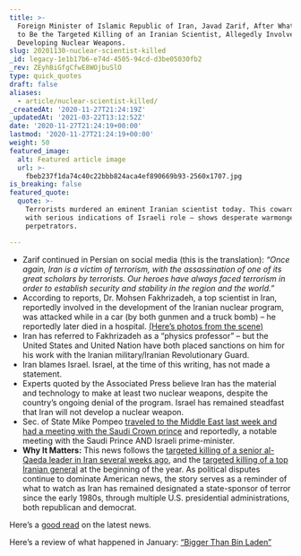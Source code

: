```yaml
---
title: >-
  Foreign Minister of Islamic Republic of Iran, Javad Zarif, After What Appears
  to Be the Targeted Killing of an Iranian Scientist, Allegedly Involved in
  Developing Nuclear Weapons.
slug: 20201130-nuclear-scientist-killed
_id: legacy-1e1b17b6-e74d-4505-94cd-d3be05030fb2
_rev: ZEyhBiGfgCfwE8WOjbuSlO
type: quick_quotes
draft: false
aliases:
  - article/nuclear-scientist-killed/
_createdAt: '2020-11-27T21:24:19Z'
_updatedAt: '2021-03-22T13:12:52Z'
date: '2020-11-27T21:24:19+00:00'
lastmod: '2020-11-27T21:24:19+00:00'
weight: 50
featured_image:
  alt: Featured article image
  url: >-
    fbeb237f1da74c40c22bbb824aca4ef890669b93-2560x1707.jpg
is_breaking: false
featured_quote:
  quote: >-
    Terrorists murdered an eminent Iranian scientist today. This cowardice —
    with serious indications of Israeli role — shows desperate warmongering of
    perpetrators.

---
```

* Zarif continued in Persian on social media (this is the translation): _“Once again, Iran is a victim of terrorism, with the assassination of one of its great scholars by terrorists. Our heroes have always faced terrorism in order to establish security and stability in the region and the world.”_
* According to reports, Dr. Mohsen Fakhrizadeh, a top scientist in Iran, reportedly involved in the development of the Iranian nuclear program, was attacked while in a car (by both gunmen and a truck bomb) – he reportedly later died in a hospital. [(Here’s photos from the scene)](https://www.cnbc.com/2020/11/27/top-iranian-nuclear-scientist-assassinated.html)
* Iran has referred to Fakhrizadeh as a “physics professor” – but the United States and United Nation have both placed sanctions on him for his work with the Iranian military/Iranian Revolutionary Guard.
* Iran blames Israel. Israel, at the time of this writing, has not made a statement.
* Experts quoted by the Associated Press believe Iran has the material and technology to make at least two nuclear weapons, despite the country’s ongoing denial of the program. Israel has remained steadfast that Iran will not develop a nuclear weapon.
* Sec. of State Mike Pompeo [traveled to the Middle East last week and had a meeting with the Saudi Crown prince](https://www.state.gov/secretary-pompeos-meeting-with-saudi-crown-prince-mohammed-bin-salman-bin-abdulaziz-al-saud/) and reportedly, a notable meeting with the Saudi Prince AND Israeli prime-minister.
* **Why It Matters:** This news follows the [targeted killing of a senior al-Qaeda leader in Iran several weeks ago](https://www.nytimes.com/2020/11/13/world/middleeast/al-masri-abdullah-qaeda-dead.html), and the [targeted killing of a top Iranian general](https://smarthernews.com/iran-and-america-2020/) at the beginning of the year. As political disputes continue to dominate American news, the story serves as a reminder of what to watch as Iran has remained designated a state-sponsor of terror since the early 1980s, through multiple U.S. presidential administrations, both republican and democrat.

Here’s a [good read](https://apnews.com/article/dubai-iran-united-arab-emirates-nuclear-weapons-israel-28d7c6e4abec1b82f2d2f3ad649bbe01) on the latest news.

Here’s a review of what happened in January: [“Bigger Than Bin Laden”](https://smarthernews.com/iran-and-america-2020/)